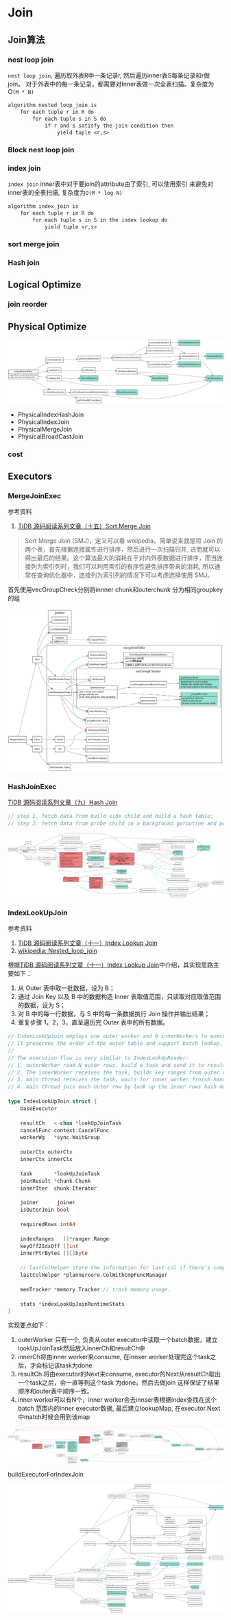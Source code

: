 # Join

<!-- toc -->

## Join算法

### nest loop join
`nest loop join`, 遍历取外表R中一条记录r, 然后遍历inner表S每条记录和r做join。
对于外表中的每一条记录，都需要对Inner表做一次全表扫描。复杂度为O`(M * N)`

```
algorithm nested_loop_join is
    for each tuple r in R do
        for each tuple s in S do
            if r and s satisfy the join condition then
                yield tuple <r,s>
```
### Block nest loop join
### index join

`index join` inner表中对于要join的attribute由了索引, 可以使用索引
来避免对inner表的全表扫描, 复杂度为`O(M * log N)`

```
algorithm index_join is
    for each tuple r in R do
        for each tuple s in S in the index lookup do
            yield tuple <r,s>
```

### sort merge join
### Hash join

## Logical Optimize

### join reorder

## Physical Optimize

![logicaljoin exhaustPhysicalPlans](./dot/logicaljoin_exhaustPhysicalPlans.svg)

* PhysicalIndexHashJoin
* PhysicalIndexJoin
* PhysicalMergeJoin
* PhysicalBroadCastJoin

### cost

## Executors

### MergeJoinExec

参考资料
1. [TiDB 源码阅读系列文章（十五）Sort Merge Join](https://pingcap.com/blog-cn/tidb-source-code-reading-15/)

> Sort Merge Join (SMJ)，定义可以看 wikipedia。简单说来就是将 Join 的两个表，首先根据连接属性进行排序，然后进行一次扫描归并, 进而就可以得出最后的结果。这个算法最大的消耗在于对内外表数据进行排序，而当连接列为索引列时，我们可以利用索引的有序性避免排序带来的消耗, 所以通常在查询优化器中，连接列为索引列的情况下可以考虑选择使用 SMJ。


首先使用vecGroupCheck分别将innner chunk和outerchunk 分为相同groupkey的组

![merge join exec](./dot/merge-join.svg)

### HashJoinExec


[TiDB 源码阅读系列文章（九）Hash Join](https://pingcap.com/blog-cn/tidb-source-code-reading-9/)

```go
// step 1. fetch data from build side child and build a hash table;
// step 2. fetch data from probe child in a background goroutine and probe the hash table in multiple join workers.
```
![hash join](./dot/hash-join.svg) 

### IndexLookUpJoin

参考资料
1. [TiDB 源码阅读系列文章（十一）Index Lookup Join](https://pingcap.com/blog-cn/tidb-source-code-reading-11/)
2. [wikipedia: Nested_loop_join](https://en.wikipedia.org/wiki/Nested_loop_join)


根据[TiDB 源码阅读系列文章（十一）Index Lookup Join](https://pingcap.com/blog-cn/tidb-source-code-reading-11/)中介绍，其实现思路主要如下：

1. 从 Outer 表中取一批数据，设为 B；
2. 通过 Join Key 以及 B 中的数据构造 Inner 表取值范围，只读取对应取值范围的数据，设为 S；
3. 对 B 中的每一行数据，与 S 中的每一条数据执行 Join 操作并输出结果；
4. 重复步骤 1，2，3，直至遍历完 Outer 表中的所有数据。


```go
// IndexLookUpJoin employs one outer worker and N innerWorkers to execute concurrently.
// It preserves the order of the outer table and support batch lookup.
//
// The execution flow is very similar to IndexLookUpReader:
// 1. outerWorker read N outer rows, build a task and send it to result channel and inner worker channel.
// 2. The innerWorker receives the task, builds key ranges from outer rows and fetch inner rows, builds inner row hash map.
// 3. main thread receives the task, waits for inner worker finish handling the task.
// 4. main thread join each outer row by look up the inner rows hash map in the task.

type IndexLookUpJoin struct {
	baseExecutor

	resultCh   <-chan *lookUpJoinTask
	cancelFunc context.CancelFunc
	workerWg   *sync.WaitGroup

	outerCtx outerCtx
	innerCtx innerCtx

	task       *lookUpJoinTask
	joinResult *chunk.Chunk
	innerIter  chunk.Iterator

	joiner      joiner
	isOuterJoin bool

	requiredRows int64

	indexRanges   []*ranger.Range
	keyOff2IdxOff []int
	innerPtrBytes [][]byte

	// lastColHelper store the information for last col if there's complicated filter like col > x_col and col < x_col + 100.
	lastColHelper *plannercore.ColWithCmpFuncManager

	memTracker *memory.Tracker // track memory usage.

	stats *indexLookUpJoinRuntimeStats
}
```

实现要点如下：
1. outerWorker 只有一个, 负责从outer executor中读取一个batch数据，建立lookUpJoinTask然后放入innerCh和resultCh中
2. innerCh将由inner worker来consume, 在innser worker处理完这个task之后，才会标记该task为done
3. resultCh 将由executor的Next来consume, executor的Next从resultCh取出一个task之后，会一直等到这个task 为done，然后去做join
这样保证了结果顺序和outer表中顺序一致。
4. inner worker可以有N个，inner worker会去innser表根据index查找在这个batch 范围内的inner executor数据, 最后建立lookupMap, 在executor.Next中match时候会用到该map

![index lookup join](./dot/index_lookup_join.svg)

buildExecutorForIndexJoin

![buildExecutorForIndexJoin](./dot/build_executor_for_index_join.svg)

